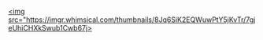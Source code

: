 
<a href="https://github.com/jerankda/table-app-flutter"><img src="https://imgr.whimsical.com/thumbnails/8Jq6SiK2EQWuwPtY5jKvTr/7gjeUhiCHXkSwub1Cwb67j></img></a>
